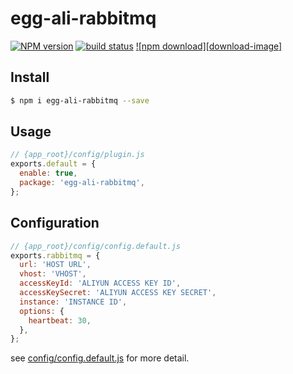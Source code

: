 # egg-ali-rabbitmq

[![NPM version][npm-image]][npm-url]
[![build status][travis-image]][travis-url]
[![npm download][download-image]][download-url]

[npm-image]: https://img.shields.io/npm/v/egg-ali-rabbitmq.svg?style=flat-square
[npm-url]: https://npmjs.org/package/egg-ali-rabbitmq
[travis-image]: https://img.shields.io/travis/jasonwwl/egg-ali-rabbitmq.svg?style=flat-square
[travis-url]: https://travis-ci.org/jasonwwl/egg-ali-rabbitmq
[download-url]: https://npmjs.org/package/egg-ali-rabbitmq

<!--
Description here.
-->

## Install

```bash
$ npm i egg-ali-rabbitmq --save
```

## Usage

```js
// {app_root}/config/plugin.js
exports.default = {
  enable: true,
  package: 'egg-ali-rabbitmq',
};
```

## Configuration

```js
// {app_root}/config/config.default.js
exports.rabbitmq = {
  url: 'HOST URL',
  vhost: 'VHOST',
  accessKeyId: 'ALIYUN ACCESS KEY ID',
  accessKeySecret: 'ALIYUN ACCESS KEY SECRET',
  instance: 'INSTANCE ID',
  options: {
    heartbeat: 30,
  },
};
```

see [config/config.default.js](config/config.default.js) for more detail.
